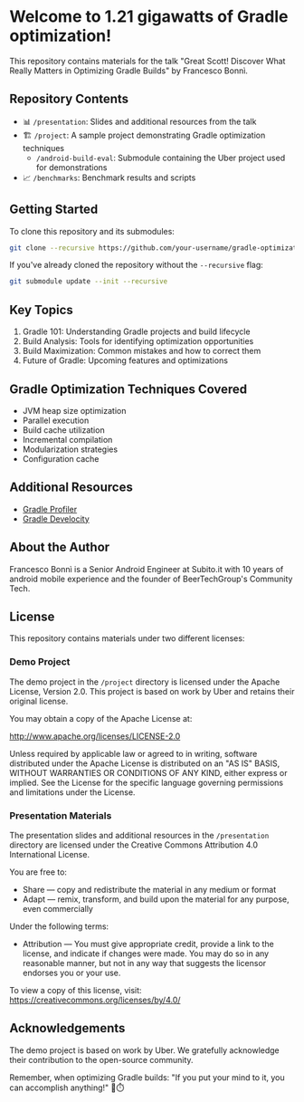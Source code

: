 # Welcome to 1.21 gigawatts of Gradle optimization!

This repository contains materials for the talk "Great Scott! Discover What Really Matters in Optimizing Gradle Builds" by Francesco Bonnì.

## Repository Contents

- 📊 `/presentation`: Slides and additional resources from the talk
- 🏗️ `/project`: A sample project demonstrating Gradle optimization techniques
  - `/android-build-eval`: Submodule containing the Uber project used for demonstrations
- 📈 `/benchmarks`: Benchmark results and scripts

## Getting Started

To clone this repository and its submodules:

```bash
git clone --recursive https://github.com/your-username/gradle-optimization-delorean.git
```

If you've already cloned the repository without the `--recursive` flag:

```bash
git submodule update --init --recursive
```

## Key Topics

1. Gradle 101: Understanding Gradle projects and build lifecycle
2. Build Analysis: Tools for identifying optimization opportunities
3. Build Maximization: Common mistakes and how to correct them
4. Future of Gradle: Upcoming features and optimizations

## Gradle Optimization Techniques Covered

- JVM heap size optimization
- Parallel execution
- Build cache utilization
- Incremental compilation
- Modularization strategies
- Configuration cache

## Additional Resources

- [Gradle Profiler](https://github.com/gradle/gradle-profiler)
- [Gradle Develocity](https://gradle.com/develocity/)

## About the Author

Francesco Bonnì is a Senior Android Engineer at Subito.it with 10 years of android mobile experience and the founder of BeerTechGroup's Community Tech.

## License

This repository contains materials under two different licenses:

### Demo Project

The demo project in the `/project` directory is licensed under the Apache License, Version 2.0. This project is based on work by Uber and retains their original license.

You may obtain a copy of the Apache License at:

http://www.apache.org/licenses/LICENSE-2.0

Unless required by applicable law or agreed to in writing, software distributed under the Apache License is distributed on an "AS IS" BASIS, WITHOUT WARRANTIES OR CONDITIONS OF ANY KIND, either express or implied. See the License for the specific language governing permissions and limitations under the License.

### Presentation Materials

The presentation slides and additional resources in the `/presentation` directory are licensed under the Creative Commons Attribution 4.0 International License.

You are free to:
- Share — copy and redistribute the material in any medium or format
- Adapt — remix, transform, and build upon the material for any purpose, even commercially

Under the following terms:
- Attribution — You must give appropriate credit, provide a link to the license, and indicate if changes were made. You may do so in any reasonable manner, but not in any way that suggests the licensor endorses you or your use.

To view a copy of this license, visit:
https://creativecommons.org/licenses/by/4.0/

## Acknowledgements

The demo project is based on work by Uber. We gratefully acknowledge their contribution to the open-source community.

Remember, when optimizing Gradle builds: "If you put your mind to it, you can accomplish anything!" 🚀⏱️
